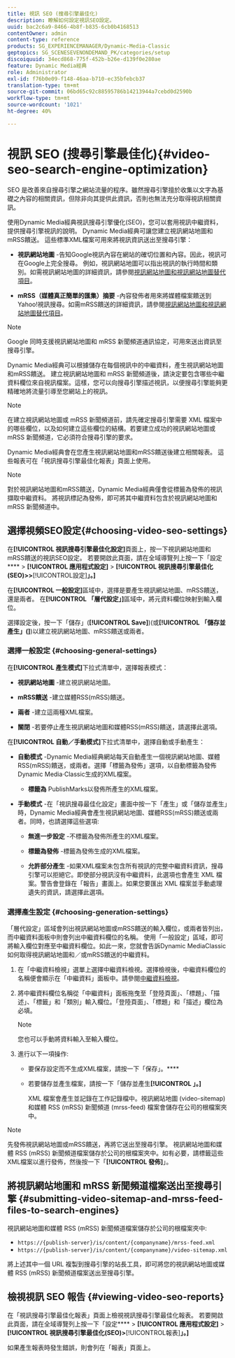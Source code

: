 ```yaml
---
title: 視訊 SEO (搜尋引擎最佳化)
description: 瞭解如何設定視訊SEO設定。
uuid: bac2c6a9-8466-4b8f-b835-6cb0b4168513
contentOwner: admin
content-type: reference
products: SG_EXPERIENCEMANAGER/Dynamic-Media-Classic
geptopics: SG_SCENESEVENONDEMAND_PK/categories/setup
discoiquuid: 34ecd868-775f-452b-b26e-d139f0e280ae
feature: Dynamic Media經典
role: Administrator
exl-id: f76b0e09-f148-46aa-b710-ec35bfebcb37
translation-type: tm+mt
source-git-commit: 06bd65c92c88595786b14213944a7cebd0d2590b
workflow-type: tm+mt
source-wordcount: '1021'
ht-degree: 40%

---
```


# 視訊 SEO (搜尋引擎最佳化){#video-seo-search-engine-optimization}

SEO 是改善來自搜尋引擎之網站流量的程序。雖然搜尋引擎擅於收集以文字為基礎之內容的相關資訊，但除非向其提供此資訊，否則也無法充分取得視訊相關資訊。

使用Dynamic Media經典視訊搜尋引擎優化(SEO)，您可以套用視訊中繼資料，提供搜尋引擎視訊的說明。 Dynamic Media經典可讓您建立視訊網站地圖和mRSS饋送。 這些標準XML檔案可用來將視訊資訊送出至搜尋引擎：

* **視訊網站地圖** -告知Google視訊內容在網站的確切位置和內容。因此，視訊可在Google上完全搜尋。 例如，視訊網站地圖可以指出視訊的執行時間和類別。如需視訊網站地圖的詳細資訊，請參閱[視訊網站地圖和視訊網站地圖替代項目](https://developers.google.com/search/docs/advanced/sitemaps/video-sitemaps?visit_id=637558394348624754-567115452&amp;rd=1)。

* **mRSS（媒體真正簡單的匯集）摘要** -內容發佈者用來將媒體檔案饋送到Yahoo!視訊搜尋。如需mRSS饋送的詳細資訊，請參閱[視訊網站地圖和視訊網站地圖替代項目](https://developers.google.com/search/docs/advanced/sitemaps/video-sitemaps?visit_id=637558394348624754-567115452&amp;rd=1)。

>[!NOTE]
>
>Google 同時支援視訊網站地圖和 mRSS 新聞頻道通訊協定，可用來送出資訊至搜尋引擎。

Dynamic Media經典可以根據儲存在每個視訊中的中繼資料，產生視訊網站地圖和mRSS饋送。 建立視訊網站地圖和 mRSS 新聞頻道後，請決定要包含哪些中繼資料欄位來自視訊檔案。這樣，您可以向搜尋引擎描述視訊，以便搜尋引擎能夠更精確地將流量引導至您網站上的視訊。

>[!NOTE]
>
>在建立視訊網站地圖或 mRSS 新聞頻道前，請先確定搜尋引擎需要 XML 檔案中的哪些欄位，以及如何建立這些欄位的結構。若要建立成功的視訊網站地圖或 mRSS 新聞頻道，它必須符合搜尋引擎的要求。

Dynamic Media經典會在您產生視訊網站地圖和mRSS饋送後建立相關報表。 這些報表可在「視訊搜尋引擎最佳化報表」頁面上使用。

>[!NOTE]
>
>對於視訊網站地圖和mRSS饋送，Dynamic Media經典僅會從標籤為發佈的視訊擷取中繼資料。 將視訊標記為發佈，即可將其中繼資料包含於視訊網站地圖和 mRSS 新聞頻道中。

## 選擇視頻SEO設定{#choosing-video-seo-settings}

在&#x200B;**[!UICONTROL 視訊搜尋引擎最佳化設定]**&#x200B;頁面上，按一下視訊網站地圖和mRSS饋送的視訊SEO設定。 若要開啟此頁面，請在全域導覽列上按一下「設定&#x200B;**** > **[!UICONTROL 應用程式設定]** > **[!UICONTROL 視訊搜尋引擎最佳化(SEO)>>**[!UICONTROL &#x200B;設定&#x200B;]**」。]**

在&#x200B;**[!UICONTROL 一般設定]**&#x200B;區域中，選擇是要產生視訊網站地圖、mRSS饋送，還是兩者。 在&#x200B;**[!UICONTROL 「層代設定」]**&#x200B;區域中，將元資料欄位映射到輸入欄位。

選擇設定後，按一下「儲存」(**[!UICONTROL Save]**)(或&#x200B;**[!UICONTROL 「儲存並產生」(]**)以建立視訊網站地圖、mRSS饋送或兩者。

### 選擇一般設定 {#choosing-general-settings}

在&#x200B;**[!UICONTROL 產生模式]**&#x200B;下拉式清單中，選擇報表模式：

* **視訊網站地圖** -建立視訊網站地圖。

* **mRSS饋送** -建立媒體RSS(mRSS)饋送。

* **兩者** -建立這兩種XML檔案。

* **關閉** -若要停止產生視訊網站地圖和媒體RSS(mRSS)饋送，請選擇此選項。

在&#x200B;**[!UICONTROL 自動／手動模式]**&#x200B;下拉式清單中，選擇自動或手動產生：

* **自動模式** -Dynamic Media經典網站每天自動產生一個視訊網站地圖、媒體RSS(mRSS)饋送，或兩者。選擇「標籤為發佈」選項，以自動標籤為發佈Dynamic Media·Classic生成的XML檔案。

   * **標籤為** PublishMarks以發佈所產生的XML檔案。

* **手動模式** -在「視訊搜尋最佳化設定」畫面中按一下「產生」或「儲存並產生」時，Dynamic Media經典會產生視訊網站地圖、媒體RSS(mRSS)饋送或兩者。同時，也請選擇這些選項:

   * **無進一步設定** -不標籤為發佈所產生的XML檔案。

   * **標籤為發佈** -標籤為發佈生成的XML檔案。

   * **允許部分產生** -如果XML檔案未包含所有視訊的完整中繼資料資訊，搜尋引擎可以拒絕它。即使部分視訊沒有中繼資料，此選項也會產生 XML 檔案。警告會登錄在「報告」畫面上。如果您要匯出 XML 檔案並手動處理遺失的資訊，請選擇此選項。

### 選擇產生設定 {#choosing-generation-settings}

「層代設定」區域會列出視訊網站地圖或mRSS饋送的輸入欄位，或兩者皆列出，而中繼資料面板中則會列出中繼資料欄位的名稱。 使用「一般設定」區域，即可將輸入欄位對應至中繼資料欄位。如此一來，您就會告訴Dynamic MediaClassic如何取得視訊網站地圖和／或mRSS饋送的中繼資料。

1. 在「中繼資料檢視」選單上選擇中繼資料檢視。選擇檢視後，中繼資料欄位的名稱便會顯示在「中繼資料」面板中。請參閱[中繼資料檢視](application-setup.md#metadata_views)。
1. 將中繼資料欄位名稱從「中繼資料」面板拖曳至「登陸頁面」、「標題」、「描述」、「標籤」和「類別」輸入欄位。「登陸頁面」、「標題」和「描述」欄位為必填。

   >[!NOTE]
   >
   >您也可以手動將資料輸入至輸入欄位。

1. 進行以下一項操作:

   * 要保存設定而不生成XML檔案，請按一下「保存」。****
   * 若要儲存並產生檔案，請按一下「儲存並產生&#x200B;**[!UICONTROL 」。]**

      XML 檔案會產生並記錄在工作記錄檔中。視訊網站地圖 (video-sitemap) 和媒體 RSS (mRSS) 新聞頻道 (mrss-feed) 檔案會儲存在公司的根檔案夾中。

>[!NOTE]
>
>先發佈視訊網站地圖或mRSS饋送，再將它送出至搜尋引擎。 視訊網站地圖和媒體 RSS (mRSS) 新聞頻道檔案儲存於公司的根檔案夾中。如有必要，請標籤這些XML檔案以進行發佈，然後按一下「**[!UICONTROL 發佈]**」。

## 將視訊網站地圖和 mRSS 新聞頻道檔案送出至搜尋引擎 {#submitting-video-sitemap-and-mrss-feed-files-to-search-engines}

視訊網站地圖和媒體 RSS (mRSS) 新聞頻道檔案儲存於公司的根檔案夾中:

* `https://{publish-server}/is/content/{companyname}/mrss-feed.xml`
* `https://{publish-server}/is/content/{companyname}/video-sitemap.xml`

將上述其中一個 URL 複製到搜尋引擎的站長工具，即可將您的視訊網站地圖或媒體 RSS (mRSS) 新聞頻道檔案送出至搜尋引擎。

## 檢視視訊 SEO 報告  {#viewing-video-seo-reports}

在「視訊搜尋引擎最佳化報表」頁面上檢視視訊搜尋引擎最佳化報表。 若要開啟此頁面，請在全域導覽列上按一下「設定&#x200B;**** > **[!UICONTROL 應用程式設定]** > **[!UICONTROL 視訊搜尋引擎最佳化(SEO)>**[!UICONTROL &#x200B;報表&#x200B;]**」。]**

如果產生報表時發生錯誤，則會列在「報表」頁面上。
